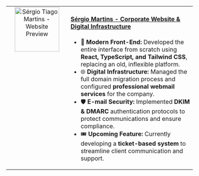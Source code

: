<table>
  <tr>
    <td width="150" valign="top" align="center">
      <a href="https://www.sergiomartins.com.pt" target="_blank">
        <img src="https://i.imgur.com/sRByLNe.png" alt="Sérgio Tiago Martins - Website Preview" width="120"/>
      </a>
    </td>
    <td valign="top">
      <h4>
        <a href="https://www.sergiomartins.com.pt" target="_blank">Sérgio Martins - Corporate Website & Digital Infrastructure</a>
      </h4>
      <ul>
        <li>
          🎨 <strong>Modern Front-End:</strong> Developed the entire interface from scratch using <strong>React, TypeScript, and Tailwind CSS</strong>, replacing an old, inflexible platform.
        </li>
        <li>
          🌐 <strong>Digital Infrastructure:</strong> Managed the full domain migration process and configured <strong>professional webmail services</strong> for the company.
        </li>
        <li>
          🛡️ <strong>E-mail Security:</strong> Implemented <strong>DKIM & DMARC</strong> authentication protocols to protect communications and ensure compliance.
        </li>
        <li>
          🎟️ <strong>Upcoming Feature:</strong> Currently developing a <strong>ticket-based system</strong> to streamline client communication and support.
        </li>
      </ul>
    </td>
  </tr>
</table>
